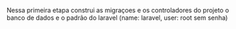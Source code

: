 Nessa primeira etapa construi as migraçoes e os controladores do projeto
o banco de dados e o padrão do laravel (name: laravel, user: root sem senha)
